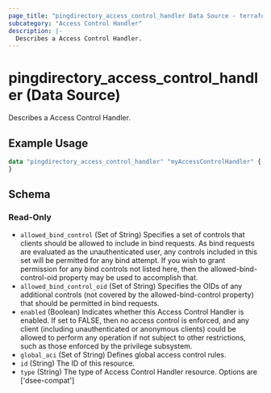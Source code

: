 ```yaml
---
page_title: "pingdirectory_access_control_handler Data Source - terraform-provider-pingdirectory"
subcategory: "Access Control Handler"
description: |-
  Describes a Access Control Handler.
---
```


# pingdirectory_access_control_handler (Data Source)

Describes a Access Control Handler.

## Example Usage

```terraform
data "pingdirectory_access_control_handler" "myAccessControlHandler" {
}
```

<!-- schema generated by tfplugindocs -->
## Schema

### Read-Only

- `allowed_bind_control` (Set of String) Specifies a set of controls that clients should be allowed to include in bind requests. As bind requests are evaluated as the unauthenticated user, any controls included in this set will be permitted for any bind attempt. If you wish to grant permission for any bind controls not listed here, then the allowed-bind-control-oid property may be used to accomplish that.
- `allowed_bind_control_oid` (Set of String) Specifies the OIDs of any additional controls (not covered by the allowed-bind-control property) that should be permitted in bind requests.
- `enabled` (Boolean) Indicates whether this Access Control Handler is enabled. If set to FALSE, then no access control is enforced, and any client (including unauthenticated or anonymous clients) could be allowed to perform any operation if not subject to other restrictions, such as those enforced by the privilege subsystem.
- `global_aci` (Set of String) Defines global access control rules.
- `id` (String) The ID of this resource.
- `type` (String) The type of Access Control Handler resource. Options are ['dsee-compat']

